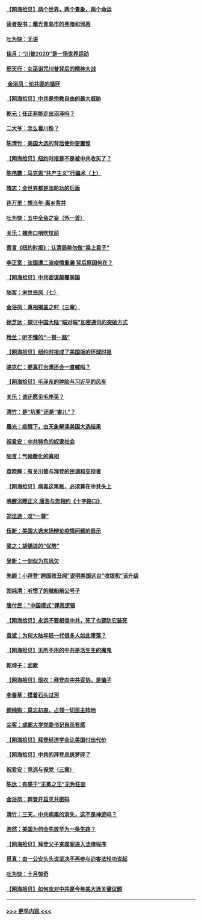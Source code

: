 #### [【网海拾贝】两个世界，两个景象，两个命运](../pages/nsc993/n12521419.md?t=11031451) 
#### [读者投书：曝光青岛市的黑暗和邪恶](../pages/nsc993/n12520988.md?t=11031451) 
#### [吐为快：无语](../pages/nsc993/n12518588.md?t=11031451) 
#### [佳月：“川普2020”是一场世界运动](../pages/nsc993/n12518581.md?t=11031451) 
#### [邢天行：女巫诅咒川普背后的精神大战](../pages/nsc993/n12517257.md?t=11031451) 
#### [ 金浴凤：论共匪的循环](../pages/nsc993/n12517133.md?t=11031451) 
#### [【网海拾贝】中共是宗教自由的最大威胁](../pages/nsc993/n12516879.md?t=11031451) 
#### [乾元：任正非能走出沼泽吗？](../pages/nsc993/n12515831.md?t=11031451) 
#### [二大爷：怎么看川粉？](../pages/nsc993/n12515820.md?t=11031451) 
#### [陈清竹：美国大选的背后使你更震惊](../pages/nsc993/n12515589.md?t=11031451) 
#### [【网海拾贝】纽约时报是不是被中共收买了？](../pages/nsc993/n12515122.md?t=11031451) 
#### [陈伟霆：马克思“共产主义”行骗术（上）](../pages/nsc993/n12510217.md?t=11031451) 
#### [隋志：全世界都是法轮功的后盾](../pages/nsc993/n12510636.md?t=11031451) 
#### [连万里：想当年‧离乡背井](../pages/nsc993/n12510623.md?t=11031451) 
#### [吐为快：五中全会之妄（外一首）](../pages/nsc993/n12510470.md?t=11031451) 
#### [关乐：裸奔口哨吹坟前](../pages/nsc993/n12510403.md?t=11031451) 
#### [寄言《纽约时报》：认清局势勿做“梁上君子”](../pages/nsc993/n12510042.md?t=11031451) 
#### [李正宽：法国遭二波疫情重袭 背后原因何在？](../pages/nsc993/n12509971.md?t=11031451) 
#### [【网海拾贝】中共密谋颠覆美国](../pages/nsc993/n12509816.md?t=11031451) 
#### [陆客：末世民风（七）](../pages/nsc993/n12507822.md?t=11031451) 
#### [金浴凤：真相揭盖之时（三章）](../pages/nsc993/n12507804.md?t=11031451) 
#### [徐芝达：探讨中国大陆“端对端”加密通讯的突破方式](../pages/nsc993/n12507682.md?t=11031451) 
#### [玲兰：听不懂的“一带一路”](../pages/nsc993/n12507669.md?t=11031451) 
#### [【网海拾贝】纽约时报成了美国版的环球时报](../pages/nsc993/n12507053.md?t=11031451) 
#### [骆克仁：要真打台湾还会一直喊吗？](../pages/nsc993/n12506843.md?t=11031451) 
#### [【网海拾贝】毛泽东的肿脸与习近平的风车](../pages/nsc993/n12504537.md?t=11031451) 
#### [关乐：谁还愿见毛岸英？](../pages/nsc993/n12503866.md?t=11031451) 
#### [清竹：是“坑爹”还是“害儿”？](../pages/nsc993/n12503034.md?t=11031451) 
#### [晨光：疫情下，由天象解读美国大选结果](../pages/nsc993/n12502536.md?t=11031451) 
#### [祝君安：中共特色的奴隶社会](../pages/nsc993/n12501529.md?t=11031451) 
#### [陆言：气候暖化的真相](../pages/nsc993/n12501183.md?t=11031451) 
#### [袁晓辉：有关川普与拜登的民调和支持者](../pages/nsc993/n12500433.md?t=11031451) 
#### [【网海拾贝】病毒这笔账，必须算在中共头上](../pages/nsc993/n12500320.md?t=11031451) 
#### [唤醒沉睡正义 唐浩与您相约《十字路口》](../pages/nsc993/n12497980.md?t=11031451) 
#### [郑法途：叹“一尊”](../pages/nsc993/n12498837.md?t=11031451) 
#### [伍新：美国大选末场辩论疫情问题的启示](../pages/nsc993/n12498829.md?t=11031451) 
#### [梁之：胡锡进的“优势”](../pages/nsc993/n12498780.md?t=11031451) 
#### [吴新：一剑似为东风欠](../pages/nsc993/n12498772.md?t=11031451) 
#### [朱颜：小拜登“跨国败丑闻”说明美国这台“收银机”该升级](../pages/nsc993/n12498731.md?t=11031451) 
#### [郑纯清：听惯了的贼船艄公号子](../pages/nsc993/n12498721.md?t=11031451) 
#### [唐付民：“中国模式”罪恶逻辑](../pages/nsc993/n12498310.md?t=11031451) 
#### [【网海拾贝】永远不要相信中共，死了也要防它装死](../pages/nsc993/n12498162.md?t=11031451) 
#### [袁斌：为何大陆年轻一代很多人如此堕落？](../pages/nsc993/n12495696.md?t=11031451) 
#### [【网海拾贝】无所不用的中共是活生生的魔鬼](../pages/nsc993/n12495621.md?t=11031451) 
#### [乾坤子：武歌](../pages/nsc993/n12493391.md?t=11031451) 
#### [【网海拾贝】班农：拜登向中共妥协，是骗子](../pages/nsc993/n12492877.md?t=11031451) 
#### [李春草：摸着石头过河](../pages/nsc993/n12491121.md?t=11031451) 
#### [颜纯钩：莫忘初衷，占领一切民主阵地](../pages/nsc993/n12490965.md?t=11031451) 
#### [尘客：成都大学党委书记自杀有感](../pages/nsc993/n12490950.md?t=11031451) 
#### [【网海拾贝】拜登经济学会让美国付出代价](../pages/nsc993/n12489662.md?t=11031451) 
#### [【网海拾贝】中共的拜登总统梦碎了](../pages/nsc993/n12487896.md?t=11031451) 
#### [祝君安：竞选与保党（三章）](../pages/nsc993/n12487258.md?t=11031451) 
#### [陈达：有感于“无冕之王”无免狂妄](../pages/nsc993/n12485133.md?t=11031451) 
#### [金浴凤：拜登开启灭共密码](../pages/nsc993/n12485125.md?t=11031451) 
#### [清竹：三天，中共病毒的消失，这不是神迹吗？](../pages/nsc993/n12485027.md?t=11031451) 
#### [浩然：美国为何会先放华为一条生路？](../pages/nsc993/n12484997.md?t=11031451) 
#### [【网海拾贝】拜登父子贪腐案进入法律程序](../pages/nsc993/n12484957.md?t=11031451) 
#### [觅真：由一公安头头说坚决不再参与迫害法轮功说起](../pages/nsc993/n12484212.md?t=11031451) 
#### [吐为快：十月惊奇](../pages/nsc993/n12484172.md?t=11031451) 
#### [【网海拾贝】如何应对中共是今年美大选关键议题](../pages/nsc993/n12483755.md?t=11031451) 

----
#### [ >>> 更早内容 <<< ](../indexes/nsc993-earlier.md)

